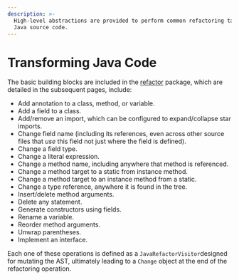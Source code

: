 ```yaml
---
description: >-
  High-level abstractions are provided to perform common refactoring tasks on
  Java source code.
---
```


# Transforming Java Code

The basic building blocks are included in the [refactor](https://github.com/openrewrite/rewrite/tree/master/rewrite-java/src/main/java/org/openrewrite/java/refactor) package, which are detailed in the subsequent pages, include:

* Add annotation to a class, method, or variable.
* Add a field to a class.
* Add/remove an import, which can be configured to expand/collapse star imports.
* Change field name \(including its references, even across other source files that _use_ this field not just where the field is defined\).
* Change a field type.
* Change a literal expression.
* Change a method name, including anywhere that method is referenced.
* Change a method target to a static from instance method.
* Change a method target to an instance method from a static.
* Change a type reference, anywhere it is found in the tree.
* Insert/delete method arguments.
* Delete any statement.
* Generate constructors using fields.
* Rename a variable.
* Reorder method arguments.
* Unwrap parentheses.
* Implement an interface.

Each one of these operations is defined as a `JavaRefactorVisitor`designed for mutating the AST, ultimately leading to a `Change` object at the end of the refactoring operation.

